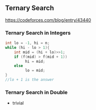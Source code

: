 ## Ternary Search

https://codeforces.com/blog/entry/43440

### Ternary Search in Integers

```cpp
int lo = -1, hi = n;
while (hi - lo > 1){
    int mid = (hi + lo)>>1;
    if (f(mid) > f(mid + 1)) 
         hi = mid;
    else 
         lo = mid; 
}
//lo + 1 is the answer
```

### Ternary Search in Double

- trivial
